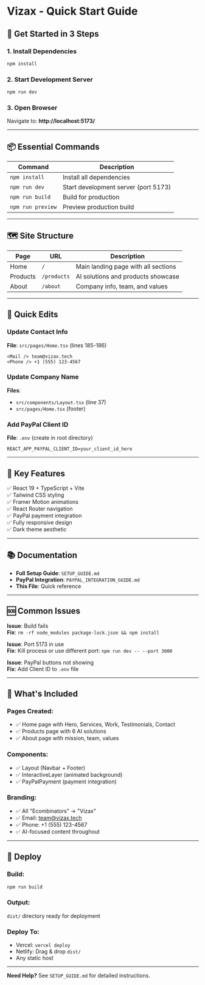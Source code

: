 # Vizax - Quick Start Guide

## 🚀 Get Started in 3 Steps

### 1. Install Dependencies
```bash
npm install
```

### 2. Start Development Server
```bash
npm run dev
```

### 3. Open Browser
Navigate to: **http://localhost:5173/**

---

## 📦 Essential Commands

| Command | Description |
|---------|-------------|
| `npm install` | Install all dependencies |
| `npm run dev` | Start development server (port 5173) |
| `npm run build` | Build for production |
| `npm run preview` | Preview production build |

---

## 🗺️ Site Structure

| Page | URL | Description |
|------|-----|-------------|
| Home | `/` | Main landing page with all sections |
| Products | `/products` | AI solutions and products showcase |
| About | `/about` | Company info, team, and values |

---

## 📝 Quick Edits

### Update Contact Info
**File**: `src/pages/Home.tsx` (lines 185-186)
```tsx
<Mail /> team@vizax.tech
<Phone /> +1 (555) 123-4567
```

### Update Company Name
**Files**: 
- `src/components/Layout.tsx` (line 37)
- `src/pages/Home.tsx` (footer)

### Add PayPal Client ID
**File**: `.env` (create in root directory)
```env
REACT_APP_PAYPAL_CLIENT_ID=your_client_id_here
```

---

## 🎨 Key Features

✅ React 19 + TypeScript + Vite  
✅ Tailwind CSS styling  
✅ Framer Motion animations  
✅ React Router navigation  
✅ PayPal payment integration  
✅ Fully responsive design  
✅ Dark theme aesthetic  

---

## 📚 Documentation

- **Full Setup Guide**: `SETUP_GUIDE.md`
- **PayPal Integration**: `PAYPAL_INTEGRATION_GUIDE.md`
- **This File**: Quick reference

---

## 🆘 Common Issues

**Issue**: Build fails  
**Fix**: `rm -rf node_modules package-lock.json && npm install`

**Issue**: Port 5173 in use  
**Fix**: Kill process or use different port: `npm run dev -- --port 3000`

**Issue**: PayPal buttons not showing  
**Fix**: Add Client ID to `.env` file

---

## 🎯 What's Included

### Pages Created:
- ✅ Home page with Hero, Services, Work, Testimonials, Contact
- ✅ Products page with 6 AI solutions
- ✅ About page with mission, team, values

### Components:
- ✅ Layout (Navbar + Footer)
- ✅ InteractiveLayer (animated background)
- ✅ PayPalPayment (payment integration)

### Branding:
- ✅ All "Ecombinators" → "Vizax"
- ✅ Email: team@vizax.tech
- ✅ Phone: +1 (555) 123-4567
- ✅ AI-focused content throughout

---

## 🚢 Deploy

### Build:
```bash
npm run build
```

### Output:
`dist/` directory ready for deployment

### Deploy To:
- Vercel: `vercel deploy`
- Netlify: Drag & drop `dist/`
- Any static host

---

**Need Help?** See `SETUP_GUIDE.md` for detailed instructions.

